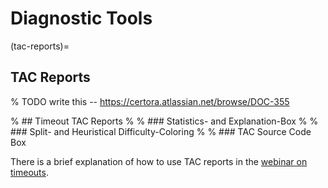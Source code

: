 Diagnostic Tools
================


(tac-reports)=
## TAC Reports

% TODO  write this -- https://certora.atlassian.net/browse/DOC-355

% ## Timeout TAC Reports
% 
% ### Statistics- and Explanation-Box
% 
% ### Split- and Heuristical Difficulty-Coloring
% 
% ### TAC Source Code Box


There is a brief explanation of how to use TAC reports in the 
[webinar on timeouts](https://www.youtube.com/watch?v=mntP0_EN-ZQ).
